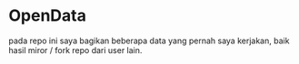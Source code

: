 # OpenData
pada repo ini saya bagikan beberapa data yang pernah saya kerjakan, baik hasil miror / fork repo dari user lain.